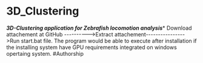 # 3D_Clustering
*********3D-Clustering application for Zebrafish locomotion analysis**********  Download attachement at GitHub  ---------->Extract attachement---------------->Run start.bat file.  The program would be able to execute after installation if the installing system have GPU requirements integrated on windows opertaing system.
  #Authorship
